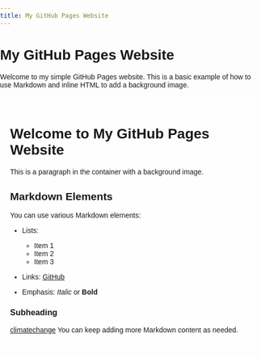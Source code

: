 ```yaml
---
title: My GitHub Pages Website
---
```


# My GitHub Pages Website

Welcome to my simple GitHub Pages website. This is a basic example of how to use Markdown and inline HTML to add a background image.

<style>
  body {
    margin: 0;
    padding: 0;
    background-image: url('corridos.jpg');
    background-size: cover;
    background-repeat: no-repeat;
    background-position: center;
    font-family: Arial, sans-serif;
  }

  .container {
    max-width: 800px;
    margin: 0 auto;
    padding: 20px;
    background-color: rgba(255, 255, 255, 0.8);
  }
</style>

<div class="container">
  <h1>Welcome to My GitHub Pages Website</h1>

  <!-- Your Markdown content goes here -->
  <p>This is a paragraph in the container with a background image.</p>
  
  <h2>Markdown Elements</h2>
  <p>You can use various Markdown elements:</p>
  
  - Lists:
    - Item 1
    - Item 2
    - Item 3
  
  - Links: [GitHub](https://github.com)
  - Emphasis: *Italic* or **Bold**
  
  ### Subheading
  [climatechange](climate.md)
  You can keep adding more Markdown content as needed.
</div>
